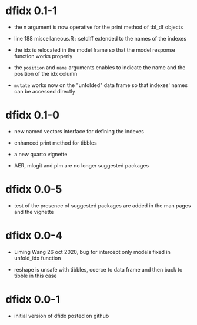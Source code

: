 # dfidx 0.1-1

* the n argument is now operative for the print method of tbl_df objects

* line 188 miscellaneous.R : setdiff extended to the names of the indexes

* the idx is relocated in the model frame so that the model response
  function works properly
  
* the `position` and `name` arguments enables to indicate the name and
  the position of the idx column

* `mutate` works now on the "unfolded" data frame so that indexes'
  names can be accessed directly

# dfidx 0.1-0

* new named vectors interface for defining the indexes

* enhanced print method for tibbles

* a new quarto vignette

* AER, mlogit and plm are no longer suggested packages

# dfidx 0.0-5

* test of the presence of suggested packages are added in the man
  pages and the vignette

# dfidx 0.0-4

* Liming Wang 26 oct 2020, bug for intercept only models fixed in
  unfold_idx function

* reshape is unsafe with tibbles, coerce to data frame and then back
  to tibble in this case

# dfidx 0.0-1

* initial version of dfidx posted on github

